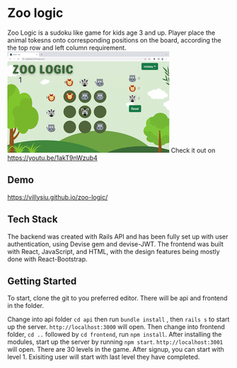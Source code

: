 # Zoo logic
Zoo Logic is a sudoku like game for kids age 3 and up. Player place the animal tokesns onto corresponding positions on the board, according the the top row and left column requirement.
![](https://github.com/villysiu/React-Zoo-Logic/blob/master/zoologic.gif)
Check it out on  https://youtu.be/1akT9nWzub4

## Demo
https://villysiu.github.io/zoo-logic/

## Tech Stack
The backend was created with Rails API and has been fully set up with user authentication, using Devise gem and devise-JWT. The frontend was built with React, JavaScript, and HTML, with the design features being mostly done with React-Bootstrap.

## Getting Started
To start,  clone the git to you preferred editor.
There will be api and frontend in the folder.

Change into api folder 
``` cd api ```
then run 
``` bundle install ```
, then 
```rails s```
to start up the server. `http://localhost:3000` will open.
Then change into frontend folder, `cd ..` followed by `cd frontend`, run `npm install`. After installing the modules, start up the server by running `npm start`. `http://localhost:3001` will open.
There are 30 levels in the game. After signup, you can start with level 1. Exisiting user will start with last level they have completed.  

